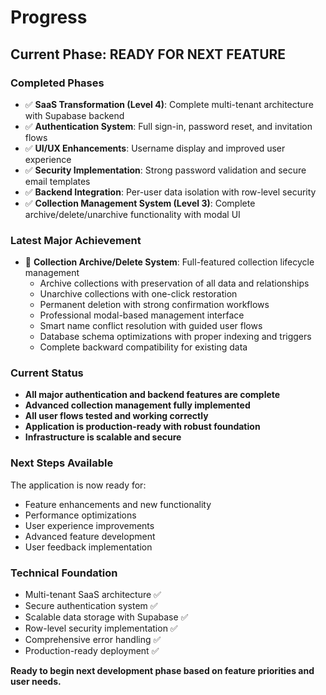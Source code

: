 # Progress

## Current Phase: READY FOR NEXT FEATURE

### Completed Phases
- ✅ **SaaS Transformation (Level 4)**: Complete multi-tenant architecture with Supabase backend
- ✅ **Authentication System**: Full sign-in, password reset, and invitation flows  
- ✅ **UI/UX Enhancements**: Username display and improved user experience
- ✅ **Security Implementation**: Strong password validation and secure email templates
- ✅ **Backend Integration**: Per-user data isolation with row-level security
- ✅ **Collection Management System (Level 3)**: Complete archive/delete/unarchive functionality with modal UI

### Latest Major Achievement 
- 🎉 **Collection Archive/Delete System**: Full-featured collection lifecycle management
  - Archive collections with preservation of all data and relationships
  - Unarchive collections with one-click restoration
  - Permanent deletion with strong confirmation workflows
  - Professional modal-based management interface
  - Smart name conflict resolution with guided user flows
  - Database schema optimizations with proper indexing and triggers
  - Complete backward compatibility for existing data

### Current Status
- **All major authentication and backend features are complete**
- **Advanced collection management fully implemented**
- **All user flows tested and working correctly**
- **Application is production-ready with robust foundation**
- **Infrastructure is scalable and secure**

### Next Steps Available
The application is now ready for:
- Feature enhancements and new functionality
- Performance optimizations
- User experience improvements  
- Advanced feature development
- User feedback implementation

### Technical Foundation
- Multi-tenant SaaS architecture ✅
- Secure authentication system ✅
- Scalable data storage with Supabase ✅
- Row-level security implementation ✅
- Comprehensive error handling ✅
- Production-ready deployment ✅

**Ready to begin next development phase based on feature priorities and user needs.**
